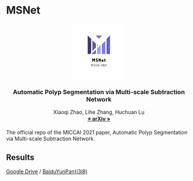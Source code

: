 # MSNet
<p align="center">

  <img src="./image/logo.png" alt="Logo" width="150" height="auto">


  <h3 align="center">Automatic Polyp Segmentation via Multi-scale Subtraction Network</h3>

  <p align="center">
    Xiaoqi Zhao, Lihe Zhang, Huchuan Lu
    <br />
    <a href="https://arxiv.org/pdf/2108.05082.pdf"><strong>⭐ arXiv »</strong></a>
    <br /> 
  </p>
</p>

The official repo of the MICCAI 2021 paper, Automatic Polyp Segmentation via Multi-scale Subtraction Network.
## Results  
[Google Drive](https://drive.google.com/file/d/1G3-lqyz4dfX7h8DVMrCpArGfqLq9Xc0q/view?usp=sharing) / [BaiduYunPan(j3i8)](https://pan.baidu.com/s/1Ntqk83v9a4hDla35xFXF-A) 
